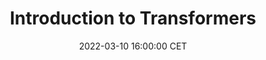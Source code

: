 ---
title: "Introduction to Transformers"
date: 2022-03-10 16:00:00 CET
categories: meetup 
links:
location: Online
logo: /assets/logo-lumc-rt.jpeg
talks:
- title: "Transformers for Image Segmentations"
  speaker:
    name: "Vangelis Kostoulas"
    twitter:
    github:
  abstract: |

---